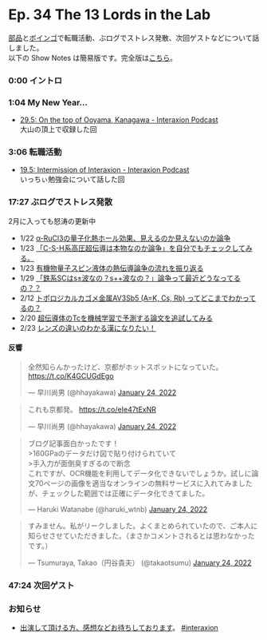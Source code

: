 # Ep. 34 The 13 Lords in the Lab

[部品](https://twitter.com/tjmlab)と[ボインゴ](https://twitter.com/toshakuukan)で転職活動、ぶログでストレス発散、次回ゲストなどについて話しました。  
以下の Show Notes は簡易版です。完全版は[こちら](https://interaxion-podcast.github.io/35)。

### 0:00 イントロ

### 1:04 My New Year...

- [29.5: On the top of Ooyama, Kanagawa - Interaxion Podcast](https://interaxion-podcast.github.io/29-5)  
  大山の頂上で収録した回

### 3:06 転職活動

- [19.5: Intermission of Interaxion - Interaxion Podcast](https://interaxion-podcast.github.io/19-5)  
  いっちぃ勉強会について話した回

### 17:27 ぶログでストレス発散

2月に入っても怒涛の更新中

- 1/22 [α-RuCl3の量子化熱ホール効果、見えるのか見えないのか論争](https://buhin-blog.blogspot.com/2022/01/rucl3.html)
- 1/23 [「C-S-H系高圧超伝導は本物なのか論争」を自分でもチェックしてみる。](https://buhin-blog.blogspot.com/2022/01/c-s-h.html)
- 1/23 [有機物量子スピン液体の熱伝導論争の流れを振り返る](https://buhin-blog.blogspot.com/2022/01/blog-post.html)
- 1/29 [「鉄系SCはs±波なの？s++波なの？」論争って最近どうなってるの？？](https://buhin-blog.blogspot.com/2022/01/scss.html)
- 2/12 [トポロジカルカゴメ金属AV3Sb5 (A=K, Cs, Rb) ってどこまでわかってるの？](https://buhin-blog.blogspot.com/2022/02/av3sb5-ak-cs-rb.html)
- 2/20 [超伝導体のTcを機械学習で予測する論文を追試してみる](https://buhin-blog.blogspot.com/2022/02/tc.html)
- 2/23 [レンズの違いのわかる漢になりたい！](https://buhin-blog.blogspot.com/2022/02/7c.html)

#### 反響

<blockquote class="twitter-tweet tw-align-center"><p lang="ja" dir="ltr">全然知らんかったけど、京都がホットスポットになっていた。 <a href="https://t.co/K4GCUGdEgo">https://t.co/K4GCUGdEgo</a></p>&mdash; 早川尚男 (@hhayakawa) <a href="https://twitter.com/hhayakawa/status/1485579858780430343?ref_src=twsrc%5Etfw">January 24, 2022</a>
</blockquote> <script async src="https://platform.twitter.com/widgets.js" charset="utf-8"></script>

<blockquote class="twitter-tweet tw-align-center"><p lang="ja" dir="ltr">これも京都発。 <a href="https://t.co/eIe47tExNR">https://t.co/eIe47tExNR</a></p>&mdash; 早川尚男 (@hhayakawa) <a href="https://twitter.com/hhayakawa/status/1485580363594231811?ref_src=twsrc%5Etfw">January 24, 2022</a>
</blockquote> <script async src="https://platform.twitter.com/widgets.js" charset="utf-8"></script>

<blockquote class="twitter-tweet tw-align-center"><p lang="ja" dir="ltr">ブログ記事面白かったです！<br>&gt;160GPaのデータだけ図で貼り付けられていて<br>&gt;手入力が面倒臭すぎるので断念<br>これですが、OCR機能を利用してデータ化できないでしょうか。試しに論文70ページの画像を適当なオンラインの無料サービスに入れてみましたが、チェックした範囲では正確にデータ化できてました。</p>&mdash; Haruki Watanabe (@haruki_wtnb) <a href="https://twitter.com/haruki_wtnb/status/1485421563268583424?ref_src=twsrc%5Etfw">January 24, 2022</a>
</blockquote> <script async src="https://platform.twitter.com/widgets.js" charset="utf-8"></script>

<blockquote class="twitter-tweet tw-align-center"><p lang="ja" dir="ltr">すみません。私がリークしました。よくまとめられていたので、ご本人に知らせさせていただきました。（まさかコメントされるとは思わなかったです。）</p>&mdash; Tsumuraya, Takao（円谷貴夫） (@takaotsumu) <a href="https://twitter.com/takaotsumu/status/1485545463571165186?ref_src=twsrc%5Etfw">January 24, 2022</a>
</blockquote> <script async src="https://platform.twitter.com/widgets.js" charset="utf-8"></script>

### 47:24 次回ゲスト

### お知らせ

- [出演して頂ける方、感想などお待ちしております](https://interaxion-podcast.github.io/feedback/)。 [#interaxion](https://twitter.com/hashtag/interaxion)
